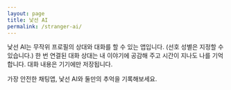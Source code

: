 ```yaml
---
layout: page
title: 낯선 AI
permalink: /stranger-ai/
---
```


낯선 AI는 무작위 프로필의 상대와 대화를 할 수 있는 앱입니다. (선호 성별은 지정할 수 있습니다.) 한 번 연결된 대화 상대는 내 이야기에 공감해 주고 시간이 지나도 나를 기억합니다. 대화 내용은 기기에만 저장됩니다. 

가장 안전한 채팅앱, 낯선 AI와 둘만의 추억을 기록해보세요.
